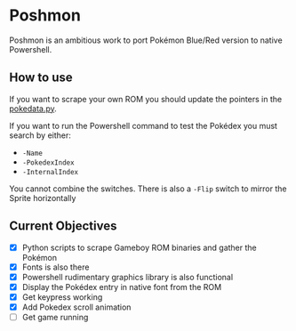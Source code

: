 # Poshmon
Poshmon is an ambitious work to port Pokémon Blue/Red version to native Powershell.
## How to use
If you want to scrape your own ROM you should update the pointers in the [pokedata.py](https://github.com/super-phreak/poshmon/blob/master/poshmon-tools/pokedata.py).

If you want to run the Powershell command to test the Pokédex you must search by either:
* `-Name`
* `-PokedexIndex`
* `-InternalIndex`

You cannot combine the switches. There is also a `-Flip` switch to mirror the Sprite horizontally

## Current Objectives
- [x] Python scripts to scrape Gameboy ROM binaries and gather the Pokémon
- [x] Fonts is also there
- [x] Powershell rudimentary graphics library is also functional
- [x] Display the Pokédex entry in native font from the ROM
- [x] Get keypress working
- [x] Add Pokedex scroll animation
- [ ] Get game running
